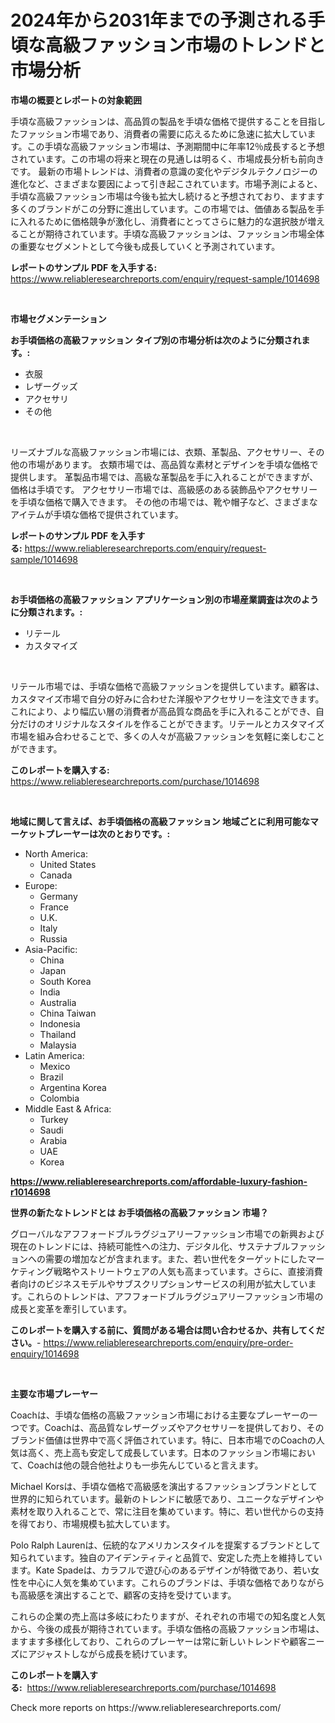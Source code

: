 <p><h1>2024年から2031年までの予測される手頃な高級ファッション市場のトレンドと市場分析</h1></p><p><strong>市場の概要とレポートの対象範囲</strong></p>
<p><p>手頃な高級ファッションは、高品質の製品を手頃な価格で提供することを目指したファッション市場であり、消費者の需要に応えるために急速に拡大しています。この手頃な高級ファッション市場は、予測期間中に年率12％成長すると予想されています。この市場の将来と現在の見通しは明るく、市場成長分析も前向きです。 最新の市場トレンドは、消費者の意識の変化やデジタルテクノロジーの進化など、さまざまな要因によって引き起こされています。市場予測によると、手頃な高級ファッション市場は今後も拡大し続けると予想されており、ますます多くのブランドがこの分野に進出しています。この市場では、価値ある製品を手に入れるために価格競争が激化し、消費者にとってさらに魅力的な選択肢が増えることが期待されています。手頃な高級ファッションは、ファッション市場全体の重要なセグメントとして今後も成長していくと予測されています。</p></p>
<p><strong>レポートのサンプル PDF を入手する:</strong> <a href="https://www.reliableresearchreports.com/enquiry/request-sample/1014698">https://www.reliableresearchreports.com/enquiry/request-sample/1014698</a></p>
<p>&nbsp;</p>
<p><strong>市場セグメンテーション</strong></p>
<p><strong>お手頃価格の高級ファッション タイプ別の市場分析は次のように分類されます。:</strong></p>
<p><ul><li>衣服</li><li>レザーグッズ</li><li>アクセサリ</li><li>その他</li></ul></p>
<p>&nbsp;</p>
<p><p>リーズナブルな高級ファッション市場には、衣類、革製品、アクセサリー、その他の市場があります。 衣類市場では、高品質な素材とデザインを手頃な価格で提供します。 革製品市場では、高級な革製品を手に入れることができますが、価格は手頃です。 アクセサリー市場では、高級感のある装飾品やアクセサリーを手頃な価格で購入できます。 その他の市場では、靴や帽子など、さまざまなアイテムが手頃な価格で提供されています。</p></p>
<p><strong>レポートのサンプル PDF を入手する:</strong>&nbsp;<a href="https://www.reliableresearchreports.com/enquiry/request-sample/1014698">https://www.reliableresearchreports.com/enquiry/request-sample/1014698</a></p>
<p>&nbsp;</p>
<p><strong> お手頃価格の高級ファッション アプリケーション別の市場産業調査は次のように分類されます。:</strong></p>
<p><ul><li>リテール</li><li>カスタマイズ</li></ul></p>
<p>&nbsp;</p>
<p><p>リテール市場では、手頃な価格で高級ファッションを提供しています。顧客は、カスタマイズ市場で自分の好みに合わせた洋服やアクセサリーを注文できます。これにより、より幅広い層の消費者が高品質な商品を手に入れることができ、自分だけのオリジナルなスタイルを作ることができます。リテールとカスタマイズ市場を組み合わせることで、多くの人々が高級ファッションを気軽に楽しむことができます。</p></p>
<p><strong>このレポートを購入する:</strong>&nbsp; <a href="https://www.reliableresearchreports.com/purchase/1014698">https://www.reliableresearchreports.com/purchase/1014698</a></p>
<p>&nbsp;</p>
<p><strong>地域に関して言えば、お手頃価格の高級ファッション 地域ごとに利用可能なマーケットプレーヤーは次のとおりです。:</strong></p>
<p><ul>
    <li>
        North America:
        <ul>
            <li>United States</li>
            <li>Canada</li>
        </ul>
    </li>
    <li>
        Europe:
        <ul>
            <li>Germany</li>
            <li>France</li>
            <li>U.K.</li>
            <li>Italy</li>
            <li>Russia</li>
        </ul>
    </li>
    <li>
        Asia-Pacific:
        <ul>
            <li>China</li>
            <li>Japan</li>
            <li>South Korea</li>
            <li>India</li>
            <li>Australia</li>
            <li>China Taiwan</li>
            <li>Indonesia</li>
            <li>Thailand</li>
            <li>Malaysia</li>
        </ul>
    </li>
    <li>
        Latin America:
        <ul>
            <li>Mexico</li>
            <li>Brazil</li>
            <li>Argentina Korea</li>
            <li>Colombia</li>
        </ul>
    </li>
    <li>
        Middle East & Africa:
        <ul>
            <li>Turkey</li>
            <li>Saudi</li>
            <li>Arabia</li>
            <li>UAE</li>
            <li>Korea</li>
        </ul>
    </li>
    </ul></p>
<p><strong><a href="https://www.reliableresearchreports.com/affordable-luxury-fashion-r1014698">https://www.reliableresearchreports.com/affordable-luxury-fashion-r1014698</a></strong>&nbsp;</p>
<p><strong>世界の新たなトレンドとは お手頃価格の高級ファッション 市場？</strong></p>
<p><p>グローバルなアフフォードブルラグジュアリーファッション市場での新興および現在のトレンドには、持続可能性への注力、デジタル化、サステナブルファッションへの需要の増加などが含まれます。また、若い世代をターゲットにしたマーケティング戦略やストリートウェアの人気も高まっています。さらに、直接消費者向けのビジネスモデルやサブスクリプションサービスの利用が拡大しています。これらのトレンドは、アフフォードブルラグジュアリーファッション市場の成長と変革を牽引しています。</p></p>
<p><strong>このレポートを購入する前に、質問がある場合は問い合わせるか、共有してください。</strong>- <a href="https://www.reliableresearchreports.com/enquiry/pre-order-enquiry/1014698">https://www.reliableresearchreports.com/enquiry/pre-order-enquiry/1014698</a></p>
<p>&nbsp;</p>
<p><strong>主要な市場プレーヤー</strong></p>
<p><p>Coachは、手頃な価格の高級ファッション市場における主要なプレーヤーの一つです。Coachは、高品質なレザーグッズやアクセサリーを提供しており、そのブランド価値は世界中で高く評価されています。特に、日本市場でのCoachの人気は高く、売上高も安定して成長しています。日本のファッション市場において、Coachは他の競合他社よりも一歩先んじていると言えます。</p><p>Michael Korsは、手頃な価格で高級感を演出するファッションブランドとして世界的に知られています。最新のトレンドに敏感であり、ユニークなデザインや素材を取り入れることで、常に注目を集めています。特に、若い世代からの支持を得ており、市場規模も拡大しています。</p><p>Polo Ralph Laurenは、伝統的なアメリカンスタイルを提案するブランドとして知られています。独自のアイデンティティと品質で、安定した売上を維持しています。Kate Spadeは、カラフルで遊び心のあるデザインが特徴であり、若い女性を中心に人気を集めています。これらのブランドは、手頃な価格でありながらも高級感を演出することで、顧客の支持を受けています。</p><p>これらの企業の売上高は多岐にわたりますが、それぞれの市場での知名度と人気から、今後の成長が期待されています。手頃な価格の高級ファッション市場は、ますます多様化しており、これらのプレーヤーは常に新しいトレンドや顧客ニーズにアジャストしながら成長を続けています。</p></p>
<p><strong>このレポートを購入する:</strong>&nbsp;&nbsp;<a href="https://www.reliableresearchreports.com/purchase/1014698">https://www.reliableresearchreports.com/purchase/1014698</a></p>
<p>Check more reports on https://www.reliableresearchreports.com/</p>